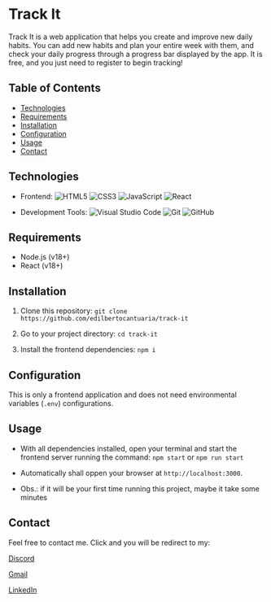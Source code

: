 # Track It

Track It is a web application that helps you create and improve new daily habits. You can add new habits and plan your entire week with them, and check your daily progress through a progress bar displayed by the app. It is free, and you just need to register to begin tracking!

## Table of Contents

- [Technologies](#technologies)
- [Requirements](#requirements)
- [Installation](#installation)
- [Configuration](#configuration)
- [Usage](#usage)
- [Contact](#contact)

## Technologies

- Frontend:
  ![HTML5](https://img.shields.io/badge/html5-%23E34F26.svg?style=for-the-badge&logo=html5&logoColor=white)
  ![CSS3](https://img.shields.io/badge/css3-%231572B6.svg?style=for-the-badge&logo=css3&logoColor=white)
  ![JavaScript](https://img.shields.io/badge/javascript-%23323330.svg?style=for-the-badge&logo=javascript&logoColor=%23F7DF1E)
  ![React](https://img.shields.io/badge/react-%2320232a.svg?style=for-the-badge&logo=react&logoColor=%2361DAFB)

- Development Tools:
![Visual Studio Code](https://img.shields.io/badge/Visual%20Studio%20Code-0078d7.svg?style=for-the-badge&logo=visual-studio-code&logoColor=white)
![Git](https://img.shields.io/badge/git-%23F05033.svg?style=for-the-badge&logo=git&logoColor=white)
![GitHub](https://img.shields.io/badge/github-%23121011.svg?style=for-the-badge&logo=github&logoColor=white)

## Requirements

- Node.js (v18+)
- React (v18+)

## Installation

1. Clone this repository: `git clone https://github.com/edilbertocantuaria/track-it`

2. Go to your project directory: `cd track-it`

3. Install the frontend dependencies: `npm i`

## Configuration

This is only a frontend application and does not need environmental variables (`.env`) configurations.

## Usage
- With all dependencies installed, open your terminal and start the frontend server running the command: `npm start` or `npm run start`

- Automatically shall oppen your browser at `http://localhost:3000`.

- Obs.: if it will be your first time running this project, maybe it take some minutes

## Contact

Feel free to contact me. Click and you will be redirect to my:

[Discord](dev_edilbertocantuaria)

[Gmail](edilbertounbfga@gmail.com) 

[LinkedIn](https://www.linkedin.com/in/edilberto-cantuaria/)
